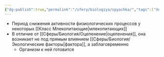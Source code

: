 ```yaml
---
{"dg-publish":true,"permalink":"/sfery/biologiya/spyachka/","tags":["Экология"]}
---
```


- Период снижения активности физиологических процессов у некоторых [[Класс Млекопитающие\|млекопитающих]] 
- В отличие от [[Сферы/Биология/Оцепенение\|оцепенения]], она возникает не под прямым влиянием [[Сферы/Биология/Экологические факторы\|фактора]], а заблаговременно 
	- Организм к ней готовится 